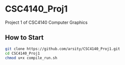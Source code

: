 # CSC4140_Proj1
Project 1 of CSC4140 Computer Graphics
## How to Start
```bash
git clone https://github.com/arsity/CSC4140_Proj1.git
cd CSC4140_Proj1
chmod u+x compile_run.sh
```
